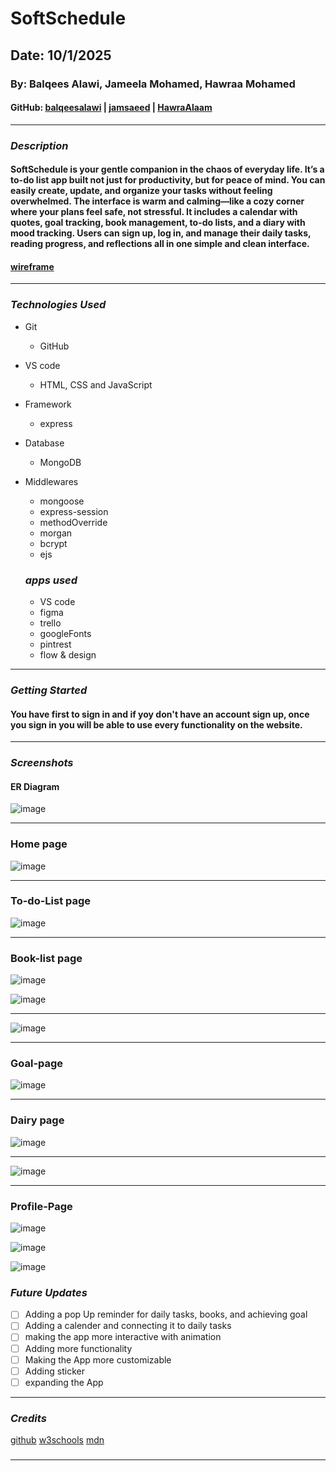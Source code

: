 # SoftSchedule

## Date: 10/1/2025

### By: Balqees Alawi, Jameela Mohamed, Hawraa Mohamed


#### GitHub: [balqeesalawi](https://github.com/balqeesalawi) | [jamsaeed](https://github.com/jamsaeed) | [HawraAlaam](https://github.com/HawraAlaam)
***

### ***Description***
#### SoftSchedule is your gentle companion in the chaos of everyday life. It’s a to-do list app built not just for productivity, but for peace of mind. You can easily create, update, and organize your tasks without feeling overwhelmed. The interface is warm and calming—like a cozy corner where your plans feel safe, not stressful. It includes a calendar with quotes, goal tracking, book management, to-do lists, and a diary with mood tracking. Users can sign up, log in, and manage their daily tasks, reading progress, and reflections all in one simple and clean interface.

#### [wireframe](https://www.figma.com/design/753jCDxxeTFSsPXpJWLWGa/Untitled?node-id=0-1&t=MbM5h7Hh03zt6Plz-1)
***

### ***Technologies Used***
* Git
   * GitHub
* VS code
  * HTML, CSS and JavaScript
* Framework
  * express
* Database
  * MongoDB
* Middlewares
  * mongoose
  * express-session
  * methodOverride
  * morgan
  * bcrypt
  * ejs

  ### ***apps used***
  * VS code
  * figma
  * trello
  * googleFonts
  * pintrest
  * flow & design

***

### ***Getting Started***

#### You have first to sign in and if yoy don't have an account sign up, once you sign in you will be able to use every functionality on the website.

***

### ***Screenshots***
#### ER Diagram
![image](./screenshots/diagram.png)

***
### Home page
![image](./screenshots/Screenshot%202025-10-09%20113428.png)
*** 
### To-do-List page
![image](./screenshots/Screenshot%202025-10-09%20113510.png)
***
### Book-list page
![image](./screenshots/Screenshot%202025-10-09%20113541.png)

![image](./screenshots/Screenshot%202025-10-09%20113605.png)
***
![image](./screenshots/Screenshot%202025-10-09%20113625.png)
***
### Goal-page
![image](./screenshots/Screenshot%202025-10-09%20113647.png)
***
### Dairy page
![image](./screenshots/Screenshot%202025-10-09%20113810.png)
***
![image](./screenshots/Screenshot%202025-10-09%20113850.png)
***
### Profile-Page
![image](./screenshots/Screenshot%202025-10-09%20113920.png)

![image](./screenshots/Screenshot%202025-10-09%20113932.png)

![image](./screenshots/Screenshot%202025-10-09%20113944.png)
### ***Future Updates***
- [ ] Adding a pop Up reminder for daily tasks, books, and achieving goal
- [ ] Adding a calender and connecting it to daily tasks
- [ ] making the app more interactive with animation
- [ ] Adding more functionality
- [ ] Making the App more customizable
- [ ] Adding sticker
- [ ] expanding the App

***

### ***Credits***
[github](https://github.com/SEB-X-Bahrain/class_wiki)
[w3schools](https://www.w3schools.com/)
[mdn](https://developer.mozilla.org/en-US/)

#####
***

